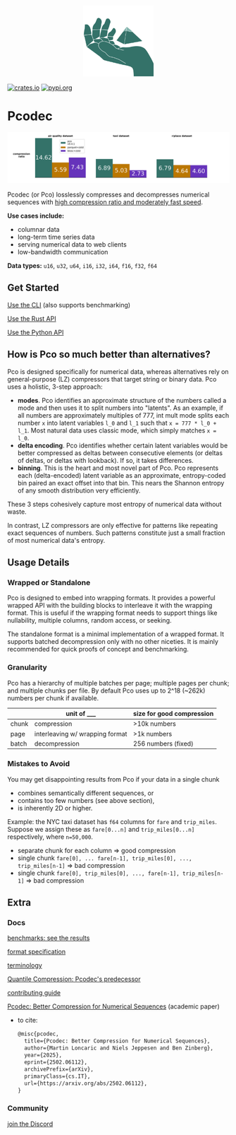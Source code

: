 <p align="center">
  <img
    alt="Pco logo: a pico-scale, compressed version of the Pyramid of Khafre in the palm of your hand" src="images/logo.svg"
    width="160px"
  >
</p>

[![crates.io][crates-badge]][crates-url]
[![pypi.org][pypi-badge]][pypi-url]

[crates-badge]: https://img.shields.io/crates/v/pco.svg

[crates-url]: https://crates.io/crates/pco

[pypi-badge]: https://img.shields.io/pypi/v/pcodec.svg

[pypi-url]: https://pypi.org/project/pcodec/

# Pcodec

<p align="center">
  <img
    alt="bar charts showing better compression for Pco than zstd parquet or blosc"
    src="images/real_world_compression_ratio.svg"
    width="700px"
  >
</p>

Pcodec (or Pco) losslessly compresses and decompresses
numerical sequences with
[high compression ratio and moderately fast speed](docs/benchmark_results.md).

**Use cases include:**

* columnar data
* long-term time series data
* serving numerical data to web clients
* low-bandwidth communication

**Data types:**
`u16`, `u32`, `u64`, `i16`, `i32`, `i64`, `f16`, `f32`, `f64`

## Get Started

[Use the CLI](./pco_cli/README.md) (also supports benchmarking)

[Use the Rust API](./pco/README.md)

[Use the Python API](./pco_python/README.md)

## How is Pco so much better than alternatives?

Pco is designed specifically for numerical data, whereas alternatives rely on
general-purpose (LZ) compressors that target string or binary data.
Pco uses a holistic, 3-step approach:

* **modes**.
  Pco identifies an approximate structure of the numbers called a
  mode and then uses it to split numbers into "latents".
  As an example, if all numbers are approximately multiples of 777, int mult mode
  splits each number `x` into latent variables `l_0` and
  `l_1` such that `x = 777 * l_0 + l_1`.
  Most natural data uses classic mode, which simply matches `x = l_0`.
* **delta encoding**.
  Pco identifies whether certain latent variables would be better compressed as
  deltas between consecutive elements (or deltas of deltas, or deltas with 
  lookback).
  If so, it takes differences.
* **binning**.
  This is the heart and most novel part of Pco.
  Pco represents each (delta-encoded) latent variable as an approximate,
  entropy-coded bin paired an exact offset into that bin.
  This nears the Shannon entropy of any smooth distribution very efficiently.

These 3 steps cohesively capture most entropy of numerical data without waste.

In contrast, LZ compressors are only effective for patterns like repeating
exact sequences of numbers.
Such patterns constitute just a small fraction of most numerical data's
entropy.

## Usage Details

### Wrapped or Standalone

Pco is designed to embed into wrapping formats.
It provides a powerful wrapped API with the building blocks to interleave it
with the wrapping format.
This is useful if the wrapping format needs to support things like nullability,
multiple columns, random access, or seeking.

The standalone format is a minimal implementation of a wrapped format.
It supports batched decompression only with no other niceties.
It is mainly recommended for quick proofs of concept and benchmarking.

### Granularity

Pco has a hierarchy of multiple batches per page; multiple pages per chunk; and
multiple chunks per file.
By default Pco uses up to 2^18 (~262k) numbers per chunk if available.

|       | unit of ___                     | size for good compression |
|-------|---------------------------------|---------------------------|
| chunk | compression                     | \>10k numbers             |
| page  | interleaving w/ wrapping format | \>1k numbers              |
| batch | decompression                   | 256 numbers (fixed)       |

### Mistakes to Avoid

You may get disappointing results from Pco if your data in a single chunk

* combines semantically different sequences, or
* contains too few numbers (see above section),
* is inherently 2D or higher.

Example: the NYC taxi dataset has `f64` columns for `fare` and
`trip_miles`.
Suppose we assign these as `fare[0...n]` and `trip_miles[0...n]` respectively, where
`n=50,000`.

* separate chunk for each column => good compression
* single chunk `fare[0], ... fare[n-1], trip_miles[0], ..., trip_miles[n-1]` => bad compression
* single chunk `fare[0], trip_miles[0], ..., fare[n-1], trip_miles[n-1]` => bad compression

## Extra

### Docs

[benchmarks: see the results](docs/benchmark_results.md)

[format specification](./docs/format.md)

[terminology](./docs/terminology.md)

[Quantile Compression: Pcodec's predecessor](./quantile-compression/README.md)

[contributing guide](./docs/CONTRIBUTING.md)

[Pcodec: Better Compression for Numerical Sequences](https://arxiv.org/abs/2502.06112) (academic paper)
* to cite:
  ```text
  @misc{pcodec,
    title={Pcodec: Better Compression for Numerical Sequences}, 
    author={Martin Loncaric and Niels Jeppesen and Ben Zinberg},
    year={2025},
    eprint={2502.06112},
    archivePrefix={arXiv},
    primaryClass={cs.IT},
    url={https://arxiv.org/abs/2502.06112}, 
  }
  ```

### Community

[join the Discord](https://discord.gg/f6eRXgMP8w)


